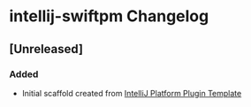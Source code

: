 <!-- Keep a Changelog guide -> https://keepachangelog.com -->

# intellij-swiftpm Changelog

## [Unreleased]
### Added
- Initial scaffold created from [IntelliJ Platform Plugin Template](https://github.com/JetBrains/intellij-platform-plugin-template)
